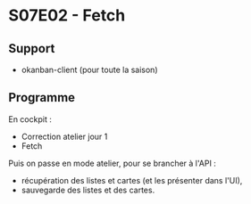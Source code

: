 # S07E02 - Fetch

## Support

- okanban-client (pour toute la saison)

## Programme

En cockpit :

- Correction atelier jour 1
- Fetch

Puis on passe en mode atelier, pour se brancher à l'API :

- récupération des listes et cartes (et les présenter dans l'UI),
- sauvegarde des listes et des cartes.
